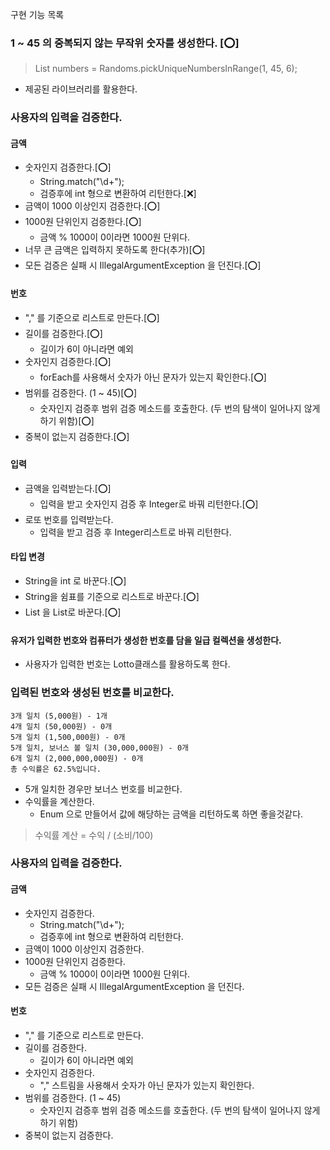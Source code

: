 구현 기능 목록

### 1 ~ 45 의 중복되지 않는 무작위 숫자를 생성한다. [⭕️]
> List<Integer> numbers = Randoms.pickUniqueNumbersInRange(1, 45, 6);
- 제공된 라이브러리를 활용한다.

### 사용자의 입력을 검증한다.
#### 금액
- 숫자인지 검증한다.[⭕️]
  - String.match("\\d+");
  - 검증후에 int 형으로 변환하여 리턴한다.[❌]
- 금액이 1000 이상인지 검증한다.[⭕️]
- 1000원 단위인지 검증한다.[⭕️]
  - 금액 % 1000이 0이라면 1000원 단위다.
- 너무 큰 금액은 입력하지 못하도록 한다(추가)[⭕️]
- 모든 검증은 실패 시 IllegalArgumentException 을 던진다.[⭕️]

#### 번호
- "," 를 기준으로 리스트로 만든다.[⭕️]
- 길이를 검증한다.[⭕️]
  - 길이가 6이 아니라면 예외
- 숫자인지 검증한다.[⭕️]
  - forEach를 사용해서 숫자가 아닌 문자가 있는지 확인한다.[⭕️]
- 범위를 검증한다. (1 ~ 45)[⭕️]
  - 숫자인지 검증후 범위 검증 메소드를 호출한다. (두 번의 탐색이 일어나지 않게 하기 위함)[⭕️]
- 중복이 없는지 검증한다.[⭕️]

#### 입력
- 금액을 입력받는다.[⭕️]
  - 입력을 받고 숫자인지 검증 후 Integer로 바꿔 리턴한다.[⭕️]
- 로또 번호를 입력받는다.
  - 입력을 받고 검증 후 Integer리스트로 바꿔 리턴한다.

#### 타입 변경
- String을 int 로 바꾼다.[⭕️]
- String을 쉼표를 기준으로 리스트로 바꾼다.[⭕️]
- List<String> 을 List<Integer>로 바꾼다.[⭕️]

#### 유저가 입력한 번호와 컴퓨터가 생성한 번호를 담을 일급 컬렉션을 생성한다.
- 사용자가 입력한 번호는 Lotto클래스를 활용하도록 한다.

### 입력된 번호와 생성된 번호를 비교한다.
````
3개 일치 (5,000원) - 1개
4개 일치 (50,000원) - 0개
5개 일치 (1,500,000원) - 0개
5개 일치, 보너스 볼 일치 (30,000,000원) - 0개
6개 일치 (2,000,000,000원) - 0개
총 수익률은 62.5%입니다.
````
- 5개 일치한 경우만 보너스 번호를 비교한다.
- 수익률을 계산한다.
  - Enum 으로 만들어서 값에 해당하는 금액을 리턴하도록 하면 좋을것같다.
> 수익률 계산 = 수익 / (소비/100)

### 사용자의 입력을 검증한다.

#### 금액
- 숫자인지 검증한다.
  - String.match("\\d+");
  - 검증후에 int 형으로 변환하여 리턴한다.
- 금액이 1000 이상인지 검증한다.
- 1000원 단위인지 검증한다.
  - 금액 % 1000이 0이라면 1000원 단위다.
- 모든 검증은 실패 시 IllegalArgumentException 을 던진다.

#### 번호
- "," 를 기준으로 리스트로 만든다.
- 길이를 검증한다.
  - 길이가 6이 아니라면 예외
- 숫자인지 검증한다.
  - "," 스트림을 사용해서 숫자가 아닌 문자가 있는지 확인한다.
- 범위를 검증한다. (1 ~ 45)
  - 숫자인지 검증후 범위 검증 메소드를 호출한다. (두 번의 탐색이 일어나지 않게 하기 위함)
- 중복이 없는지 검증한다.




